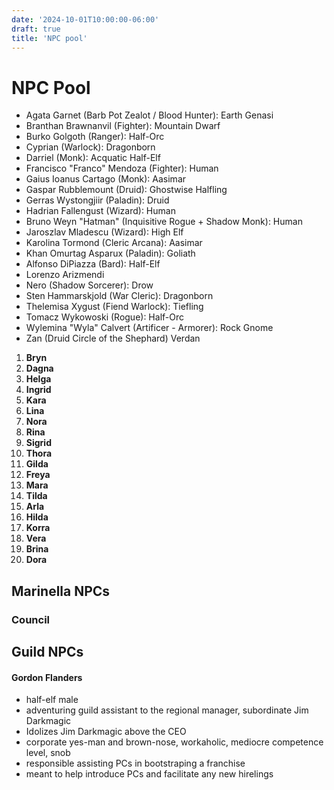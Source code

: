 ```yaml
---
date: '2024-10-01T10:00:00-06:00'
draft: true
title: 'NPC pool'
---
```

# NPC Pool

 - Agata Garnet (Barb Pot Zealot / Blood Hunter): Earth Genasi
 - Branthan Brawnanvil (Fighter): Mountain Dwarf
 - Burko Golgoth (Ranger): Half-Orc
 - Cyprian (Warlock): Dragonborn
 - Darriel (Monk): Acquatic Half-Elf
 - Francisco "Franco" Mendoza (Fighter): Human
 - Gaius Ioanus Cartago (Monk): Aasimar
 - Gaspar Rubblemount (Druid): Ghostwise Halfling
 - Gerras Wystongjiir (Paladin): Druid
 - Hadrian Fallengust (Wizard): Human
 - Bruno Weyn "Hatman" (Inquisitive Rogue + Shadow Monk): Human
 - Jaroszlav Mladescu (Wizard): High Elf
 - Karolina Tormond (Cleric Arcana): Aasimar
 - Khan Omurtag Asparux (Paladin): Goliath
 - Alfonso DiPiazza (Bard): Half-Elf
 - Lorenzo Arizmendi
 - Nero (Shadow Sorcerer): Drow
 - Sten Hammarskjold (War Cleric): Dragonborn
 - Thelemisa Xygust (Fiend Warlock): Tiefling
 - Tomacz Wykowoski (Rogue): Half-Orc
 - Wylemina "Wyla" Calvert (Artificer - Armorer): Rock Gnome
 - Zan (Druid Circle of the Shephard) Verdan




1. **Bryn**
2. **Dagna**
3. **Helga**
4. **Ingrid**
5. **Kara**
6. **Lina**
7. **Nora**
8. **Rina**
9. **Sigrid**
10. **Thora**
1. **Gilda**
2. **Freya**
3. **Mara**
4. **Tilda**
5. **Arla**
6. **Hilda**
7. **Korra**
8. **Vera**
9. **Brina**
10. **Dora**


## Marinella NPCs

### Council


## Guild NPCs

#### Gordon Flanders

- half-elf male
- adventuring guild assistant to the regional manager, subordinate Jim Darkmagic
- Idolizes Jim Darkmagic above the CEO
- corporate yes-man and brown-nose, workaholic, mediocre competence level, snob
- responsible assisting PCs in bootstraping a franchise
- meant to help introduce PCs and facilitate any new hirelings